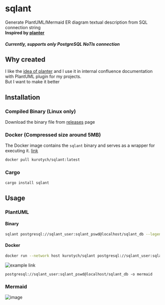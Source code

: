 # sqlant

Generate PlantUML/Mermaid ER diagram textual description from SQL connection string  
**Inspired by [planter](https://github.com/achiku/planter)**  
##### **Currently, supports only PostgreSQL NoTls connection**

## Why created
I like the [idea of planter](https://github.com/achiku/planter#why-created) and I use it in 
internal confluence documentation with PlantUML plugin for my projects.  
But I want to make it better

## Installation 
### Compiled Binary (Linux only)
Download the binary file from [releases](https://github.com/kurotych/sqlant/releases) page
### Docker (Compressed size around 5MB)
The Docker image contains the `sqlant` binary and serves as a wrapper for executing it.
[link](https://hub.docker.com/r/kurotych/sqlant)
```bash
docker pull kurotych/sqlant:latest
```
### Cargo
```bash
cargo install sqlant
```


## Usage
### PlantUML
#### Binary
```bash
sqlant postgresql://sqlant_user:sqlant_pswd@localhost/sqlant_db --legend -e
```
#### Docker
```bash
docker run --network host kurotych/sqlant postgresql://sqlant_user:sqlant_pswd@localhost/sqlant_db 
```

![example link ](https://www.plantuml.com/plantuml/png/hLNTSjii5BpdAVWotuKp4yUDyrEdCvt9cp08ZYrgu50un77gl7kbE6f3HgD6KUumx0AxQortYMIax2ohZGQkJ5GMMDeQ7sIKZblZWVO1E4QgaR7_Z5SsDyYQAAHlYqMKk_EDeJfNEK5Kw0aydIjqYssEI7jLBz9FApqjgYLSw-eMzEhc-dQzN5qilwpapUghlBowgYwlrklBPkfMwKN8piwjgHQw4krcxM_6I5OMPYedGWVnbFzYd2kqsVcPqMVyf38Ru-daZFyVjjyfPcX6tZ-FJXleV3x_Iv1QHqYfOH4yq4c1x31UEXW4X1ez29zT1N4G665Z4a44BIIrIECWaNI1xmpLlFt97z53F_lH1A5GzzxbwQqj0gEUQiwVlTumrptCZgF1cdk8U-60QjI3Tc3K7_KYoBq3J-yv9TKc1ECtuZrP4vAq8aIZMfjzTj0CXw0a7uHqc3qL-9vadjKA3IIDBN8f8nFzCVNQFY7RjCrZOkqaTl1FpxDrNCWrGMmj7VQ-WrUmnWWjVeptGeOGyLv-UWZbAUDsAB8vNl1ZHcA0A0bB1RsUX8WwAvfM4VVWDOug22K9DXZt3U7b1gARwbUaC7kA-x4LNOfDspn9QEVMAALeCGu_73cgMYOGsHjwN-iaQI6DmPl7uSTh1sPJ_xEyZZbFi73gEzfpcwxGYriTbwPyVShGy9_D6WyNWuX4aZgfez_oyg1bXtYMpygQuayudnyEl9jbx7K5bQiTfn-JjfcntfRaXoFYzI9ZBvz3Hp-wpbYpJJVrWc2i38iVIWO3dztiRHCqei62eeZUgER5_W4xiErqZGuQAvZKMbZOWDUpKtO7NcTdVmC0)
```
postgresql://sqlant_user:sqlant_pswd@localhost/sqlant_db -o mermaid
```
### Mermaid
![image](https://github.com/kurotych/sqlant/assets/20345096/a7d64db6-2d78-4631-bbfc-58cad5a77adb)
